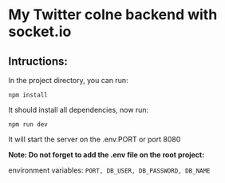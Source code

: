 # My Twitter colne backend with socket.io

## Intructions:

In the project directory, you can run:

`npm install`

It should install all dependencies, now run:

`npm run dev`

It will start the server on the .env.PORT or port 8080

**Note: Do not forget to add the .env file on the root project:**

environment variables:
`PORT, DB_USER, DB_PASSWORD, DB_NAME`
